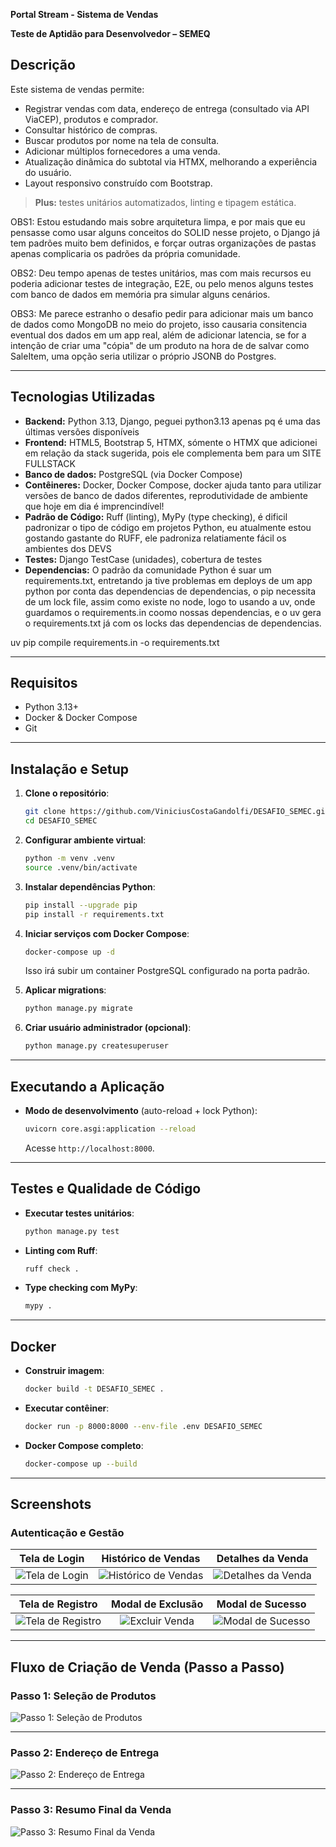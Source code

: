 **Portal Stream - Sistema de Vendas**

**Teste de Aptidão para Desenvolvedor – SEMEQ**


## Descrição

Este sistema de vendas permite:

* Registrar vendas com data, endereço de entrega (consultado via API ViaCEP), produtos e comprador.
* Consultar histórico de compras.
* Buscar produtos por nome na tela de consulta.
* Adicionar múltiplos fornecedores a uma venda.
* Atualização dinâmica do subtotal via HTMX, melhorando a experiência do usuário.
* Layout responsivo construído com Bootstrap.

> **Plus:** testes unitários automatizados, linting e tipagem estática.


OBS1: Estou estudando mais sobre arquitetura limpa, e por mais que eu pensasse como usar alguns conceitos do SOLID nesse projeto, o Django já tem padrões muito bem definidos, e forçar outras organizações de pastas apenas complicaria os padrões da própria comunidade.


OBS2: Deu tempo apenas de testes unitários, mas com mais recursos eu poderia adicionar testes de integração, E2E, ou pelo menos alguns testes com banco de dados em memória pra simular alguns cenários.

OBS3: Me parece estranho o desafio pedir para adicionar mais um banco de dados como MongoDB no meio do projeto, isso causaria consitencia eventual dos dados em um app real, além de adicionar latencia, se for a intenção de criar uma "cópia" de um produto na hora de de salvar como SaleItem, uma opção seria utilizar o próprio JSONB do Postgres.


---

## Tecnologias Utilizadas

* **Backend:** Python 3.13, Django, peguei python3.13 apenas pq é uma das últimas versões disponíveis
* **Frontend:** HTML5, Bootstrap 5, HTMX, sómente o HTMX que adicionei em relação da stack sugerida, pois ele complementa bem para um SITE FULLSTACK
* **Banco de dados:** PostgreSQL (via Docker Compose)
* **Contêineres:** Docker, Docker Compose, docker ajuda tanto para utilizar versões de banco de dados diferentes, reprodutividade de ambiente que hoje em dia é imprencindível!
* **Padrão de Código:** Ruff (linting), MyPy (type checking), é dificil padronizar o tipo de código em projetos Python, eu atualmente estou gostando gastante do RUFF, ele padroniza relatiamente fácil os ambientes dos DEVS
* **Testes:** Django TestCase (unidades), cobertura de testes
* **Dependencias:** O padrão da comunidade Python é suar um requirements.txt, entretando ja tive problemas em deploys de um app python por conta das dependencias de dependencias, o pip necessita de um lock file, assim como existe no node, logo to usando a uv, onde guardamos o requirements.in coomo nossas dependencias, e o uv gera o requirements.txt já com os locks das dependencias de dependencias.

uv pip compile requirements.in -o requirements.txt


---

## Requisitos

* Python 3.13+
* Docker & Docker Compose
* Git

---

## Instalação e Setup

1. **Clone o repositório**:

   ```bash
   git clone https://github.com/ViniciusCostaGandolfi/DESAFIO_SEMEC.git
   cd DESAFIO_SEMEC
   ```

2. **Configurar ambiente virtual**:

   ```bash
   python -m venv .venv
   source .venv/bin/activate
   ```

3. **Instalar dependências Python**:

   ```bash
   pip install --upgrade pip
   pip install -r requirements.txt
   ```

4. **Iniciar serviços com Docker Compose**:

   ```bash
   docker-compose up -d
   ```

   Isso irá subir um container PostgreSQL configurado na porta padrão.

5. **Aplicar migrations**:

   ```bash
   python manage.py migrate
   ```

6. **Criar usuário administrador (opcional)**:

   ```bash
   python manage.py createsuperuser
   ```

---

## Executando a Aplicação

* **Modo de desenvolvimento** (auto-reload + lock Python):

  ```bash
  uvicorn core.asgi:application --reload
  ```

  Acesse `http://localhost:8000`.

---

## Testes e Qualidade de Código

* **Executar testes unitários**:

  ```bash
  python manage.py test
  ```

* **Linting com Ruff**:

  ```bash
  ruff check .
  ```

* **Type checking com MyPy**:

  ```bash
  mypy .
  ```

---

## Docker

* **Construir imagem**:

  ```bash
  docker build -t DESAFIO_SEMEC .
  ```

* **Executar contêiner**:

  ```bash
  docker run -p 8000:8000 --env-file .env DESAFIO_SEMEC
  ```

* **Docker Compose completo**:

  ```bash
  docker-compose up --build
  ```

---


## Screenshots

### Autenticação e Gestão

| Tela de Login | Histórico de Vendas | Detalhes da Venda |
| :---: | :---: | :---: |
| ![Tela de Login](screenshots/login.png) | ![Histórico de Vendas](screenshots/list_sales.png) | ![Detalhes da Venda](screenshots/detail_sale.png) |

| Tela de Registro | Modal de Exclusão | Modal de Sucesso |
| :---: | :---: | :---: |
| ![Tela de Registro](screenshots/register.png) | ![Excluir Venda](screenshots/delete_sale.png) | ![Modal de Sucesso](screenshots/sucess_modal.png) |

---

## Fluxo de Criação de Venda (Passo a Passo)

### Passo 1: Seleção de Produtos

![Passo 1: Seleção de Produtos](screenshots/sale_step_products.png)

---

### Passo 2: Endereço de Entrega

![Passo 2: Endereço de Entrega](screenshots/sale_step_address.png)

---

### Passo 3: Resumo Final da Venda

![Passo 3: Resumo Final da Venda](screenshots/sale_step_summary.png)
